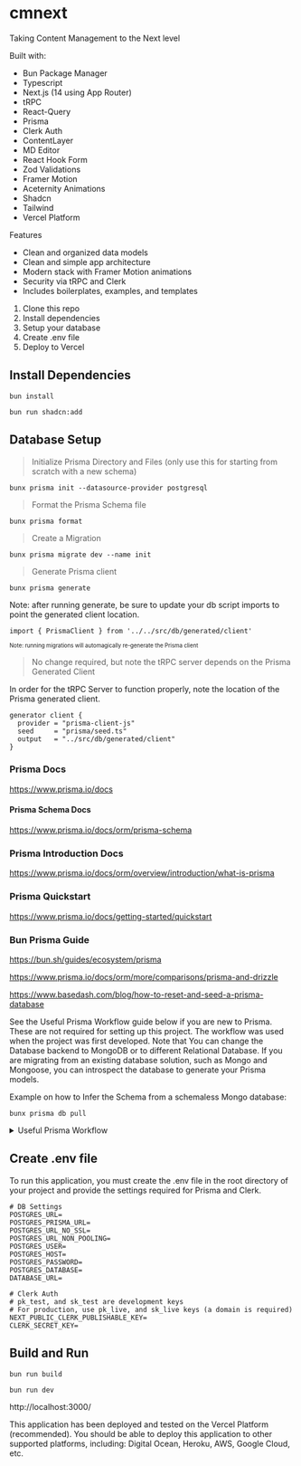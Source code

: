 # cmnext
 Taking Content Management to the Next level 

Built with:
- Bun Package Manager
- Typescript
- Next.js (14 using App Router)
- tRPC
- React-Query
- Prisma
- Clerk Auth
- ContentLayer
- MD Editor
- React Hook Form
- Zod Validations
- Framer Motion
- Aceternity Animations
- Shadcn
- Tailwind 
- Vercel Platform

Features
 - Clean and organized data models 
 - Clean and simple app architecture 
 - Modern stack with Framer Motion animations
 - Security via tRPC and Clerk
 - Includes boilerplates, examples, and templates

1) Clone this repo
2) Install dependencies 
3) Setup your database
4) Create .env file 
5) Deploy to Vercel

## Install Dependencies

```
bun install
```

```
bun run shadcn:add
```

## Database Setup
> Initialize Prisma Directory and Files (only use this for starting from scratch with a new schema)
```
bunx prisma init --datasource-provider postgresql
```

> Format the Prisma Schema file 
```
bunx prisma format 
```

> Create a Migration 
```
bunx prisma migrate dev --name init
```

> Generate Prisma client 
```
bunx prisma generate
```

Note: after running generate, be sure to update your db script imports to point the generated client location. 
```
import { PrismaClient } from '../../src/db/generated/client'
```


<sub><sub>Note: running migrations will automagically re-generate the Prisma client</sub></sub>

> No change required, but note the tRPC server depends on the Prisma Generated Client 

In order for the tRPC Server to function properly, note the location of the Prisma generated client. 

```
generator client {
  provider = "prisma-client-js"
  seed     = "prisma/seed.ts"
  output   = "../src/db/generated/client"
}
```

### Prisma Docs

https://www.prisma.io/docs

#### Prisma Schema Docs

https://www.prisma.io/docs/orm/prisma-schema

### Prisma Introduction Docs

https://www.prisma.io/docs/orm/overview/introduction/what-is-prisma

### Prisma Quickstart

https://www.prisma.io/docs/getting-started/quickstart

### Bun Prisma Guide 

https://bun.sh/guides/ecosystem/prisma

https://www.prisma.io/docs/orm/more/comparisons/prisma-and-drizzle

https://www.basedash.com/blog/how-to-reset-and-seed-a-prisma-database

See the Useful Prisma Workflow guide below if you are new to Prisma. These are not required for setting up this project. The workflow was used when the project was first developed.  Note that You can change the Database backend to MongoDB or to different Relational Database. If you are migrating from an existing database solution, such as Mongo and Mongoose, you can introspect the database to generate your Prisma models. 

Example on how to Infer the Schema from a schemaless Mongo database: 

```
bunx prisma db pull
```

<details>
    <summary>Useful Prisma Workflow</summary>

### Installing Prisma using Bun
```
bun add -d prisma
```

### Install the Prisma Client using Bun
```
bun add @prisma/client
```

### Setup a new Prisma Project 
```
bunx prisma init
```

### Create and Initialize Schema and Migration Directory
```
bunx prisma init --datasource-provider sqlite
bunx prisma init --datasource-provider postgresql
bunx prisma init --datasource-provider mysql
bunx prisma init --datasource-provider mongodb
```

### Generate and Run Initial Migration
```
bunx prisma migrate dev --name init
```

### Migrate Changes to your DB Schema 
```
bunx prisma migrate dev
```

### Reset DB:
```
bunx prisma migrate reset
```
#### Reset does the following:
- Drop the database
- Create a new database
- Apply all migrations
- Generate the Prisma client


### Seed Data: 
```
bunx prisma db seed
```

### Running DB Scripts:
```
bunx tsx ./src/db/scripts/create-user-account.ts
```


</details>   


## Create .env file 
To run this application, you must create the .env file in the root directory of your project and provide the settings required for Prisma and Clerk.
```
# DB Settings
POSTGRES_URL=
POSTGRES_PRISMA_URL=
POSTGRES_URL_NO_SSL=
POSTGRES_URL_NON_POOLING=
POSTGRES_USER=
POSTGRES_HOST=
POSTGRES_PASSWORD=
POSTGRES_DATABASE=
DATABASE_URL=

# Clerk Auth
# pk_test, and sk_test are development keys
# For production, use pk_live, and sk_live keys (a domain is required)
NEXT_PUBLIC_CLERK_PUBLISHABLE_KEY=
CLERK_SECRET_KEY=
```

## Build and Run

```
bun run build
```

```
bun run dev
```

http://localhost:3000/


This application has been deployed and tested on the Vercel Platform (recommended). You should be able to deploy this application to other supported platforms, including: Digital Ocean, Heroku, AWS, Google Cloud, etc.





